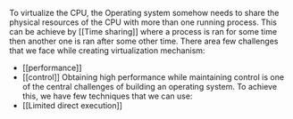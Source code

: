 To virtualize the CPU, the Operating system somehow needs to share the physical resources of the CPU with more than one running process. This can be achieve by [[Time sharing]] where a process is ran for some time then another one is ran after some other time. 
There area few challenges that we face while creating virtualization mechanism:
- [[performance]]
- [[control]]
Obtaining high performance while maintaining control is one of the central challenges of building an operating system. To achieve this, we have few techniques that we can use: 
- [[Limited direct execution]]